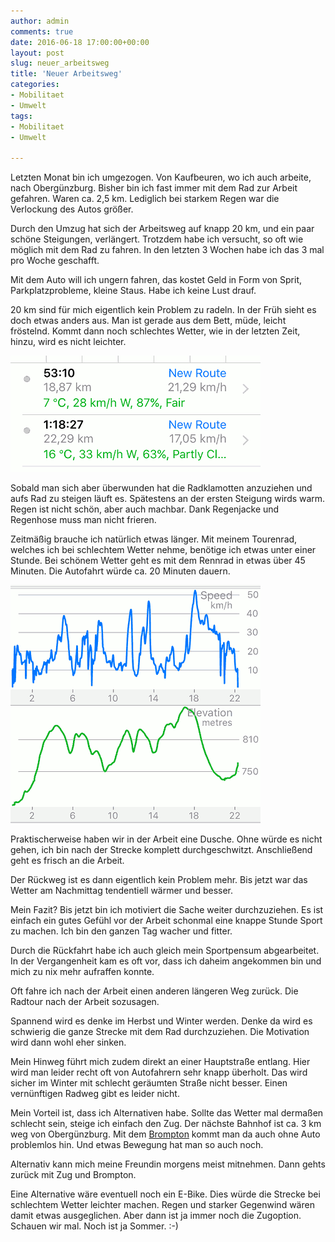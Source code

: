 ```yaml
---
author: admin
comments: true
date: 2016-06-18 17:00:00+00:00
layout: post
slug: neuer_arbeitsweg
title: 'Neuer Arbeitsweg'
categories:
- Mobilitaet
- Umwelt
tags:
- Mobilitaet
- Umwelt

---
```


Letzten Monat bin ich umgezogen. Von Kaufbeuren, wo ich auch arbeite, nach Obergünzburg. 
Bisher bin ich fast immer mit dem Rad zur Arbeit gefahren. Waren ca. 2,5 km. Lediglich bei starkem Regen war die Verlockung des Autos größer. 

Durch den Umzug hat sich der Arbeitsweg auf knapp 20 km, und ein paar schöne Steigungen, verlängert. Trotzdem habe ich versucht, so oft wie möglich mit dem Rad zu fahren. 
In den letzten 3 Wochen habe ich das 3 mal pro Woche geschafft. 

Mit dem Auto will ich ungern fahren, das kostet Geld in Form von Sprit, Parkplatzprobleme, kleine Staus. Habe ich keine Lust drauf.

20 km sind für mich eigentlich kein Problem zu radeln. In der Früh sieht es doch etwas anders aus. Man ist gerade aus dem Bett, müde, leicht fröstelnd. Kommt dann noch schlechtes Wetter, wie in der letzten Zeit, hinzu, wird es nicht leichter.

![](/assets/uploads/2016/6/arbeitsweg1.png)

Sobald man sich aber überwunden hat die Radklamotten anzuziehen und aufs Rad zu steigen läuft es. Spätestens an der ersten Steigung wirds warm. Regen ist nicht schön, aber auch machbar. Dank Regenjacke und Regenhose muss man nicht frieren.

Zeitmäßig brauche ich natürlich etwas länger. Mit meinem Tourenrad, welches ich bei schlechtem Wetter nehme, benötige ich etwas unter einer Stunde. Bei schönem Wetter geht es mit dem Rennrad in etwas über 45 Minuten. Die Autofahrt würde ca. 20 Minuten dauern.

![](/assets/uploads/2016/6/arbeitsweg2.png)

Praktischerweise haben wir in der Arbeit eine Dusche. Ohne würde es nicht gehen, ich bin nach der Strecke komplett durchgeschwitzt. Anschließend geht es frisch an die Arbeit. 

Der Rückweg ist es dann eigentlich kein Problem mehr. Bis jetzt war das Wetter am Nachmittag tendentiell wärmer und besser.

Mein Fazit? Bis jetzt bin ich motiviert die Sache weiter durchzuziehen. Es ist einfach ein gutes Gefühl vor der Arbeit schonmal eine knappe Stunde Sport zu machen. Ich bin den ganzen Tag wacher und fitter. 

Durch die Rückfahrt habe ich auch gleich mein Sportpensum abgearbeitet. In der Vergangenheit kam es oft vor, dass ich daheim angekommen bin und mich zu nix mehr aufraffen konnte. 

Oft fahre ich nach der Arbeit einen anderen längeren Weg zurück. Die Radtour nach der Arbeit sozusagen.


Spannend wird es denke im Herbst und Winter werden. Denke da wird es schwierig die ganze Strecke mit dem Rad durchzuziehen. Die Motivation wird dann wohl eher sinken.

Mein Hinweg führt mich zudem direkt an einer Hauptstraße entlang. Hier wird man leider recht oft von Autofahrern sehr knapp überholt. Das wird sicher im Winter mit schlecht geräumten Straße nicht besser. Einen vernünftigen Radweg gibt es leider nicht.

Mein Vorteil ist, dass ich Alternativen habe. Sollte das Wetter mal dermaßen schlecht sein, steige ich einfach den Zug. Der nächste Bahnhof ist ca. 3 km weg von Obergünzburg. Mit dem [Brompton](http://andydunkel.net/radfahren/umwelt/2016/02/28/brompton_faltrad.html) kommt man da auch ohne Auto problemlos hin. Und etwas Bewegung hat man so auch noch. 

Alternativ kann mich meine Freundin morgens meist mitnehmen. Dann gehts zurück mit Zug und Brompton.

Eine Alternative wäre eventuell noch ein E-Bike. Dies würde die Strecke bei schlechtem Wetter leichter machen. Regen und starker Gegenwind wären damit etwas ausgeglichen. Aber dann ist ja immer noch die Zugoption. Schauen wir mal. Noch ist ja Sommer. :-)